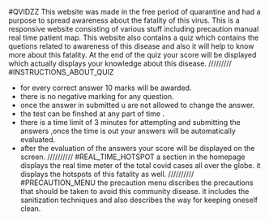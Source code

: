 #QVIDZZ
This website was made in the free period of quarantine and had a purpose to spread awareness about the fatality of this virus.
This is a responsive website consisting of various stuff including precaution manual real time patient map.
This website also contains a quiz which contains the quetions related to awareness of this disease and also it will help to know more about this fatality. At the end of the quiz your score will be displayed which actually displays your knowledge about this disease.
/////////
#INSTRUCTIONS_ABOUT_QUIZ
* for every correct answer 10 marks will be awarded.
* there is no negative marking for any question.
* once the answer in submitted u are not allowed to change the answer.
* the test can be finshed at any part of time .
* there is a time limit of 3 minutes for attempting and submitting the answers ,once the time is out your answers will be automatically evaluated.
* after the evaluation of the answers your score will be displayed on the screen.
//////////
#REAL_TIME_HOTSPOT
a section in the homepage displays the real time meter of the total covid cases all over the globe.
it displays the hotspots of this fatality as well.
//////////
#PRECAUTION_MENU
the precaution menu discribes the precautions that should be taken to avoid this community disease.
it includes the sanitization techniques and also describes the way for keeping oneself clean.
